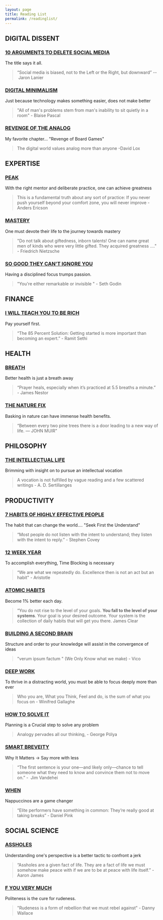 ```yaml
---
layout: page
title: Reading List
permalink: /readinglist/
---
```

## DIGITAL DISSENT 

### [10 ARGUMENTS TO DELETE SOCIAL MEDIA](https://a.co/d/8gLtsxX)

The title says it all.

> “Social media is biased, not to the Left or the Right, but downward”  -- Jaron Lanier

### [DIGITAL MINIMALISM](https://a.co/d/imI94H0)

Just because technology makes something easier, does not make better

>"All of man's problems stem from man's inability to sit quietly in a room" - Blaise Pascal

### [REVENGE OF THE ANALOG](https://a.co/d/5UtDy4N)

My favorite chapter... "Revenge of Board Games"

>The digital world values analog more than anyone -David Lox

## EXPERTISE

### [PEAK](https://a.co/d/40STZOB)

With the right mentor and deliberate practice, one can achieve greatness

> This is a fundamental truth about any sort of practice: If you never push yourself beyond your comfort zone, you will never improve - Anders Ericson

### [MASTERY](https://a.co/d/9o8hgKl)

One must devote their life to the journey towards mastery

> "Do not talk about giftedness, inborn talents! One can name great men of kinds who were very little gifted.  They acquired greatness ...." - Friedrich Nietzsche

### [SO GOOD THEY CAN'T IGNORE YOU](https://www.amazon.com/Good-They-Cant-Ignore-You/dp/1455509124)

Having a disciplined focus trumps passion.

> "You're either remarkable or invisible " - Seth Godin

## FINANCE  

### [I WILL TEACH YOU TO BE RICH](https://a.co/d/3wNRqXQ)

Pay yourself first.

> “The 85 Percent Solution: Getting started is more important than becoming an expert.” - Ramit Sethi 


## HEALTH

### [BREATH](https://a.co/d/8ErLngJ)

Better health is just a breath away

> “Prayer heals, especially when it’s practiced at 5.5 breaths a minute.” - James Nestor
### [THE NATURE FIX](https://a.co/d/1M4Mgbl)

Basking in nature can have immense health benefits.

> “Between every two pine trees there is a door leading to a new way of life. — JOHN MUIR”

## PHILOSOPHY

### [THE INTELLECTUAL LIFE](https://www.amazon.com/Intellectual-Life-Spirit-Conditions-Methods/dp/0813206464)

Brimming with insight on to pursue an intellectual vocation

> A vocation is not fulfilled by vague reading and a few scattered writings - A. D. Sertillanges

## PRODUCTIVITY

### [7 HABITS OF HIGHLY EFFECTIVE PEOPLE](https://a.co/d/3gHLCab)

The habit that can change the world.... "Seek First the Understand" 

> “Most people do not listen with the intent to understand; they listen with the intent to reply.” - Stephen Covey

### [12 WEEK YEAR](https://a.co/d/9MENCCe)

To accomplish everything, Time Blocking is necessary   

> “We are what we repeatedly do. Excellence then is not an act but an habit" - Aristotle 

### [ATOMIC HABITS](https://a.co/d/5As08A2)

Become 1% better each day.

> “You do not rise to the level of your goals. **You fall to the level of your systems**. Your goal is your desired outcome. Your system is the collection of daily habits that will get you there. 
> James Clear 

### [BUILDING A SECOND BRAIN](https://a.co/d/6aG4rNe)

Structure and order to your knowledge will assist in the convergence of ideas

> "verum ipsum factum " (We Only Know what we make) - Vico

### [DEEP WORK](https://www.amazon.com/Deep-Work-Focused-Success-Distracted/dp/1455586692)

To thrive in a distracting world, you must be able to focus deeply more than ever

>  Who you are, What you Think, Feel and do, is the sum of what you focus on - Winifred Gallaghe

### [HOW TO SOLVE IT](https://a.co/d/0ELrRQx)

Planning is a Crucial step to solve any problem

> Analogy pervades all our thinking, -  George Pólya

### [SMART BREVEITY](https://a.co/d/2kNmE7L)

Why It Matters -> Say more with less

> “The first sentence is your one—and likely only—chance to tell someone what they need to know and convince them not to move on.” -  Jim Vandehei
### [WHEN](https://a.co/d/eL0VBa6)

Nappuccinos are a game changer

> “Elite performers have something in common: They’re really good at taking breaks” - Daniel Pink


## SOCIAL SCIENCE

### [ASSHOLES](https://a.co/d/5oqiU8m)

Understanding one's perspective is a better tactic to confront a jerk 

>“Assholes are a given fact of life. They are a fact of life we must somehow make peace with if we are to be at peace with life itself.” - Aaron James

### [F YOU VERY MUCH](https://a.co/d/csEhlh9)

Politeness is the cure for rudeness.

> "Rudeness is a form of rebellion that we must rebel against" - Danny Wallace 